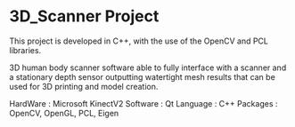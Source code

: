 # 3D_Scanner Project #

This project is developed in C++, with the use of the OpenCV and PCL libraries. 

3D human body scanner software able to fully interface with a scanner and a stationary depth sensor outputting watertight mesh results that can be used for 3D printing and model creation.


HardWare : Microsoft KinectV2
Software : Qt
Language : C++
Packages : OpenCV, OpenGL, PCL, Eigen
